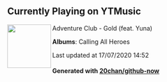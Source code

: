 ## Currently Playing on YTMusic

[<img align="left" width="100" src="https://lh3.googleusercontent.com/DDejkGQYQQpxbhXHoZfJ3XivBc1ke5Q3c-mAHngNnr9C7_5az3uyA8famHNxnATUJJTDsypbA82G8up6VA">](https://music.youtube.com/channel/UCKo2HYwW-g0RPJ8zvU0CcUg)

Adventure Club - Gold (feat. Yuna)

**Albums**: Calling All Heroes

Last updated at 17/07/2020 14:52

#### Generated with [20chan/github-now](https://github.com/20chan/github-now)


<!--
**20chan/20chan** is a ✨ _special_ ✨ repository because its `README.md` (this file) appears on your GitHub profile.

Here are some ideas to get you started:

- 🔭 I’m currently working on ...
- 🌱 I’m currently learning ...
- 👯 I’m looking to collaborate on ...
- 🤔 I’m looking for help with ...
- 💬 Ask me about ...
- 📫 How to reach me: ...
- 😄 Pronouns: ...
- ⚡ Fun fact: ...
-->
